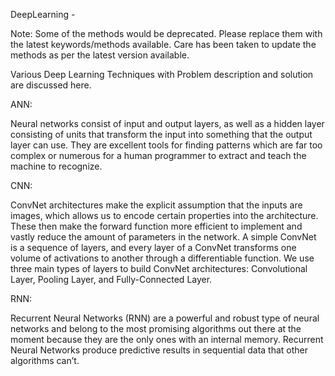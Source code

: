 DeepLearning -

Note: Some of the methods would be deprecated. Please replace them with the latest keywords/methods available. Care has been taken to update the methods as per the latest version available.

Various Deep Learning Techniques with Problem description and solution are discussed here.

ANN:

Neural networks consist of input and output layers, as well as a hidden layer consisting of units that transform the input into something that the output layer can use. They are excellent tools for finding patterns which are far too complex or numerous for a human programmer to extract and teach the machine to recognize.

CNN:

ConvNet architectures make the explicit assumption that the inputs are images, which allows us to encode certain properties into the architecture. These then make the forward function more efficient to implement and vastly reduce the amount of parameters in the network.
A simple ConvNet is a sequence of layers, and every layer of a ConvNet transforms one volume of activations to another through a differentiable function. We use three main types of layers to build ConvNet architectures: Convolutional Layer, Pooling Layer, and Fully-Connected Layer.


RNN: 

Recurrent Neural Networks (RNN) are a powerful and robust type of neural networks and belong to the most promising algorithms out there at the moment because they are the only ones with an internal memory. Recurrent Neural Networks produce predictive results in sequential data that other algorithms can’t.
